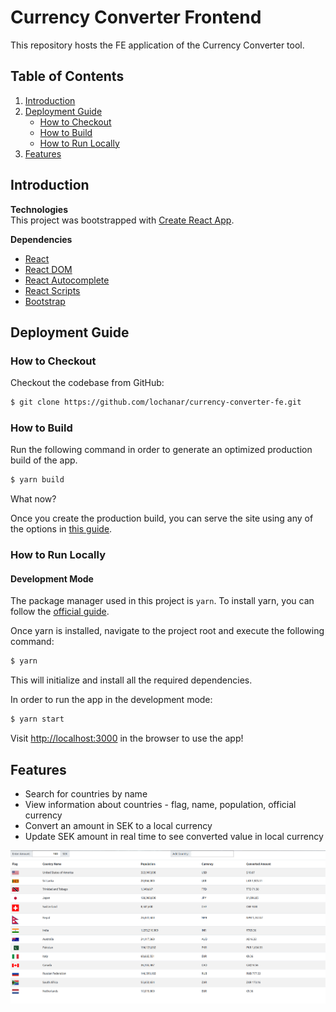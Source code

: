 # Currency Converter Frontend 

This repository hosts the FE application of the Currency Converter tool.

## Table of Contents
1. [Introduction](#introduction)
2. [Deployment Guide](#deployment-guide)
   - [How to Checkout](#how-to-checkout)
   - [How to Build](#how-to-build)
   - [How to Run Locally](#how-to-run-locally)   
3. [Features](#features)


## Introduction

**Technologies** <br>
This project was bootstrapped with [Create React App](https://github.com/facebook/create-react-app).

**Dependencies** <br>
- [React](https://www.npmjs.com/package/react)
- [React DOM](https://www.npmjs.com/package/react-dom)
- [React Autocomplete](https://www.npmjs.com/package/react-autocomplete)
- [React Scripts](https://www.npmjs.com/package/react-scripts)
- [Bootstrap](https://getbootstrap.com/) 


## Deployment Guide

### How to Checkout
Checkout the codebase from GitHub:
```bash
$ git clone https://github.com/lochanar/currency-converter-fe.git
```

### How to Build
Run the following command in order to generate an optimized production build of the app. 

```bash
$ yarn build
```

What now?

Once you create the production build, you can serve the site using any of the options in [this guide](https://create-react-app.dev/docs/deployment/).

### How to Run Locally
#### Development Mode
The package manager used in this project is `yarn`. To install yarn, you can follow the [official guide](https://classic.yarnpkg.com/en/docs/install#debian-stable).

Once yarn is installed, navigate to the project root and execute the following command:
```bash
$ yarn
```
This will initialize and install all the required dependencies.

In order to run the app in the development mode:

```bash
$ yarn start
```

Visit [http://localhost:3000](http://localhost:3000) in the browser to use the app!

## Features


- Search for countries by name<br>
- View information about countries - flag, name, population, official currency<br>
- Convert an amount in SEK to a local currency<br>
- Update SEK amount in real time to see converted value in local currency<br>

![github-medium](docs/currency-converter.png)
